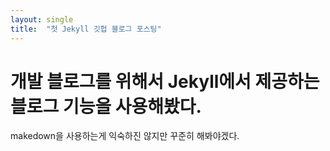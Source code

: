 ```yaml
---
layout: single
title:  "첫 Jekyll 깃헙 블로그 포스팅"
---
```


# 개발 블로그를 위해서 Jekyll에서 제공하는 블로그 기능을 사용해봤다.

makedown을 사용하는게 익숙하진 않지만 꾸준히 해봐야겠다.
